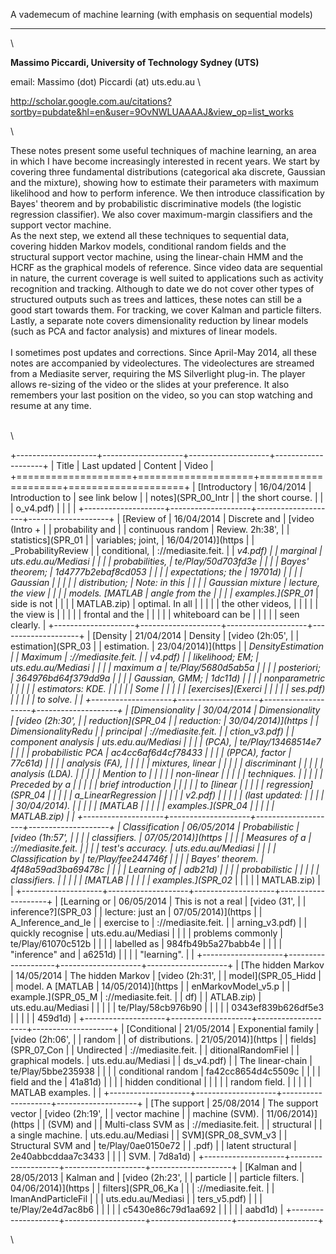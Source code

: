 A vademecum of machine learning (with emphasis on sequential models)

* * * * *

\

**Massimo Piccardi, University of Technology Sydney (UTS)**

email: Massimo (dot) Piccardi (at) uts.edu.au \

http://scholar.google.com.au/citations?sortby=pubdate&hl=en&user=9OvNWLUAAAAJ&view_op=list_works

\

These notes present some useful techniques of machine learning, an area in which I have become increasingly interested in recent years. We start by covering three fundamental distributions (categorical aka discrete, Gaussian and the mixture), showing how to estimate their parameters with maximum likelihood and how to perform inference. We then introduce classification by Bayes' theorem and by probabilistic discriminative models (the logistic regression classifier). We also cover maximum-margin classifiers and the support vector machine. \
As the next step, we extend all these techniques to sequential data, covering hidden Markov models, conditional random fields and the
structural support vector machine, using the linear-chain HMM and the HCRF as the graphical models of reference. Since video data are
sequential in nature, the current coverage is well suited to applications such as activity recognition and tracking. Although to date
we do not cover other types of structured outputs such as trees and lattices, these notes can still be a good start towards them. For
tracking, we cover Kalman and particle filters. Lastly, a separate note covers dimensionality reduction by linear models (such as PCA and factor analysis) and mixtures of linear models. \
\
I sometimes post updates and corrections. Since April-May 2014, all these notes are accompanied by videolectures. The videolectures are streamed from a Mediasite server, requiring the MS Silverlight plug-in. The player allows re-sizing of the video or the slides at your preference. It also remembers your last position on the video, so you can stop watching and resume at any time.

\
\

+--------------------+--------------------+--------------------+--------------------+
| Title              | Last updated       | Content            | Video              |
+====================+====================+====================+====================+
| [Introductory      | 16/04/2014         | Introduction to    | see link below     |
| notes](SPR_00_Intr |                    | the short course.  |                    |
| o_v4.pdf)          |                    |                    |                    |
+--------------------+--------------------+--------------------+--------------------+
| [Review of         | 16/04/2014         | Discrete and       | [video (Intro +    |
| probability and    |                    | continuous random  | Review. 2h:38',    |
| statistics](SPR_01 |                    | variables; joint,  | 16/04/2014)](https |
| _ProbabilityReview |                    | conditional,       | ://mediasite.feit. |
| _v4.pdf)           |                    | marginal           | uts.edu.au/Mediasi |
|                    |                    | probabilities,     | te/Play/50d703fd3e |
|                    |                    | Bayes' theorem;    | 1d4777b2ebaf8cd053 |
|                    |                    | expectations; the  | 19701d)            |
|                    |                    | Gaussian           |                    |
|                    |                    | distribution;      | Note: in this      |
|                    |                    | Gaussian mixture   | lecture, the view  |
|                    |                    | models. [MATLAB    | angle from the     |
|                    |                    | examples.](SPR_01_ | side is not        |
|                    |                    | MATLAB.zip)        | optimal. In all    |
|                    |                    |                    | the other videos,  |
|                    |                    |                    | the view is        |
|                    |                    |                    | frontal and the    |
|                    |                    |                    | whiteboard can be  |
|                    |                    |                    | seen clearly.      |
+--------------------+--------------------+--------------------+--------------------+
| [Density           | 21/04/2014         | Density            | [video (2h:05',    |
| estimation](SPR_03 |                    | estimation.        | 23/04/2014)](https |
| _DensityEstimation |                    | Maximum            | ://mediasite.feit. |
| _v4.pdf)           |                    | likelihood; EM;    | uts.edu.au/Mediasi |
|                    |                    | maximum a          | te/Play/5680d5ab5a |
|                    |                    | posteriori;        | 364976bd64f379dd9a |
|                    |                    | Gaussian, GMM;     | 1dc11d)            |
|                    |                    | nonparametric      |                    |
|                    |                    | estimators: KDE.   |                    |
|                    |                    | Some               |                    |
|                    |                    | [exercises](Exerci |                    |
|                    |                    | ses.pdf)           |                    |
|                    |                    | to solve.          |                    |
+--------------------+--------------------+--------------------+--------------------+
| [Dimensionality    | 30/04/2014         | Dimensionality     | [video (2h:30',    |
| reduction](SPR_04_ |                    | reduction:         | 30/04/2014)](https |
| DimensionalityRedu |                    | principal          | ://mediasite.feit. |
| ction_v3.pdf)      |                    | component analysis | uts.edu.au/Mediasi |
|                    |                    | (PCA),             | te/Play/13468514e7 |
|                    |                    | probabilistic PCA  | ac4cc6af6d4cf78433 |
|                    |                    | (PPCA), factor     | 77c61d)            |
|                    |                    | analysis (FA),     |                    |
|                    |                    | mixtures, linear   |                    |
|                    |                    | discriminant       |                    |
|                    |                    | analysis (LDA).    |                    |
|                    |                    | Mention to         |                    |
|                    |                    | non-linear         |                    |
|                    |                    | techniques.        |                    |
|                    |                    | Preceded by a      |                    |
|                    |                    | brief introduction |                    |
|                    |                    | to [linear         |                    |
|                    |                    | regression](SPR_04 |                    |
|                    |                    | a_LinearRegression |                    |
|                    |                    | _v2.pdf)           |                    |
|                    |                    | (last updated:     |                    |
|                    |                    | 30/04/2014).       |                    |
|                    |                    | [MATLAB            |                    |
|                    |                    | examples.](SPR_04_ |                    |
|                    |                    | MATLAB.zip)        |                    |
+--------------------+--------------------+--------------------+--------------------+
| Classification     | 06/05/2014         | Probabilistic      | [video (1h:57',    |
|                    |                    | classifiers.       | 07/05/2014)](https |
|                    |                    | Measures of a      | ://mediasite.feit. |
|                    |                    | test's accuracy.   | uts.edu.au/Mediasi |
|                    |                    | Classification by  | te/Play/fee244746f |
|                    |                    | Bayes' theorem.    | 4f48a59ad3ba69478c |
|                    |                    | Learning of        | adb21d)            |
|                    |                    | probabilistic      |                    |
|                    |                    | classifiers.       |                    |
|                    |                    | [MATLAB            |                    |
|                    |                    | examples.](SPR_02_ |                    |
|                    |                    | MATLAB.zip)        |                    |
+--------------------+--------------------+--------------------+--------------------+
| [Learning or       | 06/05/2014         | This is not a real | [video (31',       |
| inference?](SPR_03 |                    | lecture: just an   | 07/05/2014)](https |
| A_Inference_and_le |                    | exercise to        | ://mediasite.feit. |
| arning_v3.pdf)     |                    | quickly recognise  | uts.edu.au/Mediasi |
|                    |                    | problems commonly  | te/Play/61070c512b |
|                    |                    | labelled as        | 984fb49b5a27babb4e |
|                    |                    | "inference" and    | a6251d)            |
|                    |                    | "learning".        |                    |
+--------------------+--------------------+--------------------+--------------------+
| [The hidden Markov | 14/05/2014         | The hidden Markov  | [video (2h:31',    |
| model](SPR_05_Hidd |                    | model. A [MATLAB   | 14/05/2014)](https |
| enMarkovModel_v5.p |                    | example.](SPR_05_M | ://mediasite.feit. |
| df)                |                    | ATLAB.zip)         | uts.edu.au/Mediasi |
|                    |                    |                    | te/Play/58cb976b90 |
|                    |                    |                    | 0343ef839b626df5e3 |
|                    |                    |                    | 459d1d)            |
+--------------------+--------------------+--------------------+--------------------+
| [Conditional       | 21/05/2014         | Exponential family | [video (2h:06',    |
| random             |                    | of distributions.  | 21/05/2014)](https |
| fields](SPR_07_Con |                    | Undirected         | ://mediasite.feit. |
| ditionalRandomFiel |                    | graphical models.  | uts.edu.au/Mediasi |
| ds_v4.pdf)         |                    | The linear-chain   | te/Play/5bbe235938 |
|                    |                    | conditional random | fa42cc8654d4c5509c |
|                    |                    | field and the      | 41a81d)            |
|                    |                    | hidden conditional |                    |
|                    |                    | random field.      |                    |
|                    |                    | MATLAB examples.   |                    |
+--------------------+--------------------+--------------------+--------------------+
| [The support       | 25/08/2014         | The support vector | [video (2h:19',    |
| vector machine     |                    | machine (SVM).     | 11/06/2014)](https |
| (SVM) and          |                    | Multi-class SVM as | ://mediasite.feit. |
| structural         |                    | a single machine.  | uts.edu.au/Mediasi |
| SVM](SPR_08_SVM_v3 |                    | Structural SVM and | te/Play/0ae0150e72 |
| .pdf)              |                    | latent structural  | 2e40abbcddaa7c3433 |
|                    |                    | SVM.               | 7d8a1d)            |
+--------------------+--------------------+--------------------+--------------------+
| [Kalman and        | 28/05/2013         | Kalman and         | [video (2h:23',    |
| particle           |                    | particle filters.  | 04/06/2014)](https |
| filters](SPR_06_Ka |                    |                    | ://mediasite.feit. |
| lmanAndParticleFil |                    |                    | uts.edu.au/Mediasi |
| ters_v5.pdf)       |                    |                    | te/Play/2e4d7ac8b6 |
|                    |                    |                    | c5430e86c79d1aa692 |
|                    |                    |                    | aabd1d)            |
+--------------------+--------------------+--------------------+--------------------+

\
